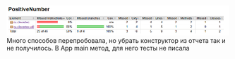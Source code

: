 ![img.png](img.png)
Много способов перепробовала, но убрать конструктор из отчета так и не получилось.
В App main метод, для него тесты не писала